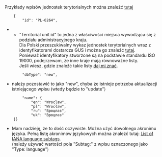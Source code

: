 Przykłady wpisów jednostek terytorialnych można znaleźć [tutaj](https://github.com/AdamGiergun/IfR-data/blob/main/data/territorialUnits.json) 
```
    {
        "id": "PL-0264",
```
- - "Territorial unit id" to jedna z właściwości miejsca wywodząca się z podziału administracyjnego kraju.<br>
    Dla Polski przeszukiwalny wykaz jednostek terytorialnych wraz z identyfikatorami dostarcza GUS i można go znaleźć [tutaj](https://eteryt.stat.gov.pl/eTeryt/rejestr_teryt/udostepnianie_danych/baza_teryt/uzytkownicy_indywidualni/wyszukiwanie/wyszukiwanie.aspx?contrast=default).<br>
    Ponieważ identyfikatory stworzone są na podstawie standardu ISO 19000, podejrzewam, że inne kraje mają równoważne listy.<br>
    Jeśli wiesz, gdzie znaleźć takie listy [daj mi znać](https://github.com/AdamGiergun/IfR-data/issues/2).
```
        "dbType": "new",
```
  - należy pozostawić to jako "new", chyba że istnieje potrzeba aktualizacji istniejącego wpisu (wtedy będzie to "update")
```
        "name": {
            "en": "Wroclaw",
            "pl": "Wrocław",
            "ru": "Вроцлав",
            "uk": "Вроцлав"
    }}
```
   - Mam nadzieję, że to dość oczywiste. Można użyć dowolnego akronimu języka. Pełną listę akronimów językowych można znaleźć tutaj: [List of IANA language subtags](https://www.iana.org/assignments/language-subtag-registry/language-subtag-registry).<br>
     (należy używać wartości pola "Subtag:" z wpisu oznaczonego jako "Type: language")